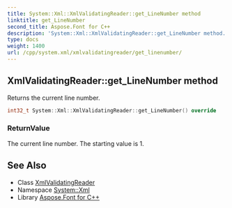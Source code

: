 ```yaml
---
title: System::Xml::XmlValidatingReader::get_LineNumber method
linktitle: get_LineNumber
second_title: Aspose.Font for C++
description: 'System::Xml::XmlValidatingReader::get_LineNumber method. Returns the current line number in C++.'
type: docs
weight: 1400
url: /cpp/system.xml/xmlvalidatingreader/get_linenumber/
---
```

## XmlValidatingReader::get_LineNumber method


Returns the current line number.

```cpp
int32_t System::Xml::XmlValidatingReader::get_LineNumber() override
```


### ReturnValue

The current line number. The starting value is 1.

## See Also

* Class [XmlValidatingReader](../)
* Namespace [System::Xml](../../)
* Library [Aspose.Font for C++](../../../)
